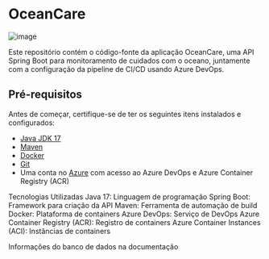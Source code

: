 # OceanCare
![image](https://github.com/GuilhermeVarellaa/Azure-OceanCare-Backend/assets/111613789/8b8b8a1e-0240-431e-88ab-924d2c79711d)

Este repositório contém o código-fonte da aplicação OceanCare, uma API Spring Boot para monitoramento de cuidados com o oceano, juntamente com a configuração da pipeline de CI/CD usando Azure DevOps.

## Pré-requisitos

Antes de começar, certifique-se de ter os seguintes itens instalados e configurados:

- [Java JDK 17](https://www.oracle.com/java/technologies/javase-jdk17-downloads.html)
- [Maven](https://maven.apache.org/download.cgi)
- [Docker](https://docs.docker.com/get-docker/)
- [Git](https://git-scm.com/)
- Uma conta no [Azure](https://azure.microsoft.com/) com acesso ao Azure DevOps e Azure Container Registry (ACR)

Tecnologias Utilizadas
Java 17: Linguagem de programação
Spring Boot: Framework para criação da API
Maven: Ferramenta de automação de build
Docker: Plataforma de containers
Azure DevOps: Serviço de DevOps
Azure Container Registry (ACR): Registro de containers
Azure Container Instances (ACI): Instâncias de containers


Informações do banco de dados
na documentação
